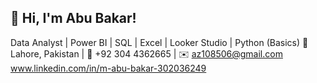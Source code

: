 ## 👋 Hi, I'm Abu Bakar!

Data Analyst | Power BI | SQL | Excel | Looker Studio | Python (Basics)
📍 Lahore, Pakistan | 📱 +92 304 4362665 | ✉️ az108506@gmail.com
www.linkedin.com/in/m-abu-bakar-302036249
